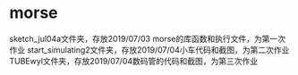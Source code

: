 # morse
sketch_jul04a文件夹，存放2019/07/03 morse的库函数和执行文件，为第一次作业 
start_simulating2文件夹，存放2019/07/04小车代码和截图，为第二次作业 
TUBEwyl文件夹，存放2019/07/04数码管的代码和截图，为第三次作业
